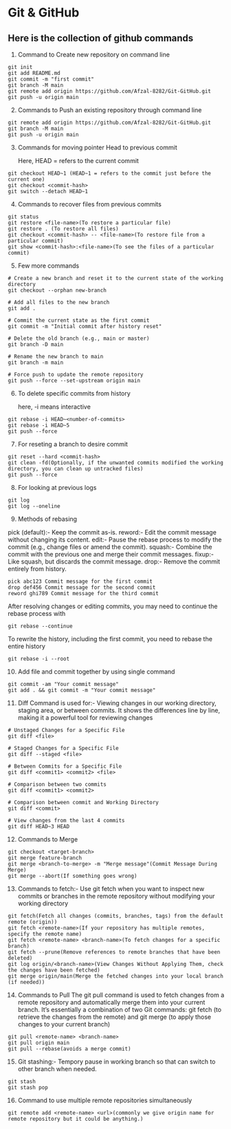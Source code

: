 # Git & GitHub
## Here is the collection of github commands

1. Command to Create new repository on command line

```
git init
git add README.md
git commit -m "first commit"
git branch -M main
git remote add origin https://github.com/Afzal-8282/Git-GitHub.git
git push -u origin main
```

2. Commands to Push an existing repository through command line

```
git remote add origin https://github.com/Afzal-8282/Git-GitHub.git
git branch -M main
git push -u origin main
```

3. Commands for moving pointer Head to previous commit

    Here, HEAD = refers to the current commit

```
git checkout HEAD~1 (HEAD~1 = refers to the commit just before the current one)
git checkout <commit-hash>
git switch --detach HEAD~1
```

4. Commands to recover files from previous commits

```
git status
git restore <file-name>(To restore a particular file)
git restore . (To restore all files)
git checkout <commit-hash> -- <file-name>(To restore file from a particular commit)
git show <commit-hash>:<file-name>(To see the files of a particular commit)
```

5. Few more commands

```
# Create a new branch and reset it to the current state of the working directory
git checkout --orphan new-branch

# Add all files to the new branch
git add .

# Commit the current state as the first commit
git commit -m "Initial commit after history reset"

# Delete the old branch (e.g., main or master)
git branch -D main

# Rename the new branch to main
git branch -m main

# Force push to update the remote repository
git push --force --set-upstream origin main

```

6. To delete specific commits from history

    here, -i means interactive

```
git rebase -i HEAD~<number-of-commits>
git rebase -i HEAD~5
git push --force
```

7. For reseting a branch to desire commit

```
git reset --hard <commit-hash>
git clean -fd(Optionally, if the unwanted commits modified the working directory, you can clean up untracked files)
git push --force
```

8. For looking at previous logs

```
git log
git log --oneline
```

9. Methods of rebasing

pick (default):- Keep the commit as-is.
reword:- Edit the commit message without changing its content.
edit:- Pause the rebase process to modify the commit (e.g., change files or amend the commit).
squash:- Combine the commit with the previous one and merge their commit messages.
fixup:- Like squash, but discards the commit message.
drop:- Remove the commit entirely from history.

```
pick abc123 Commit message for the first commit
drop def456 Commit message for the second commit
reword ghi789 Commit message for the third commit
```

After resolving changes or editing commits, you may need to continue the rebase process with

```
git rebase --continue
```

To rewrite the history, including the first commit, you need to rebase the entire history

```
git rebase -i --root
```

10. Add file and commit together by using single command

```
git commit -am "Your commit message"
git add . && git commit -m "Your commit message"
```

11. Diff Command is used for:- Viewing changes in our working directory, staging area, or between commits. It shows the differences line by line, making it a powerful tool for reviewing changes

```
# Unstaged Changes for a Specific File
git diff <file>

# Staged Changes for a Specific File
git diff --staged <file>

# Between Commits for a Specific File
git diff <commit1> <commit2> <file>

# Comparison between two commits
git diff <commit1> <commit2>

# Comparison between commit and Working Directory
git diff <commit>

# View changes from the last 4 commits
git diff HEAD~3 HEAD

```

12. Commands to Merge

```
git checkout <target-branch>
git merge feature-branch
git merge <branch-to-merge> -m "Merge message"(Commit Message During Merge)
git merge --abort(If something goes wrong)
```

13. Commands to fetch:- Use git fetch when you want to inspect new commits or branches in the remote repository
                        without modifying your working directory

```
git fetch(Fetch all changes (commits, branches, tags) from the default remote (origin))
git fetch <remote-name>(If your repository has multiple remotes, specify the remote name)
git fetch <remote-name> <branch-name>(To fetch changes for a specific branch)
git fetch --prune(Remove references to remote branches that have been deleted)
git log origin/<branch-name>(View Changes Without Applying Them, check the changes have been fetched)
git merge origin/main(Merge the fetched changes into your local branch (if needed))
```

14. Commands to Pull
            The git pull command is used to fetch changes from a remote repository and automatically merge them into your current branch. It’s essentially a combination of two Git commands: git fetch (to retrieve the changes from the remote) and git merge (to apply those changes to your current branch)

```
git pull <remote-name> <branch-name>
git pull origin main
git pull --rebase(avoids a merge commit)
```

15. Git stashing:- Tempory pause in working branch so that can switch to other branch when needed.

```
git stash
git stash pop
```

16. Command to use multiple remote repositories simultaneously

```
git remote add <remote-name> <url>(commonly we give origin name for remote repository but it could be anything.)
```